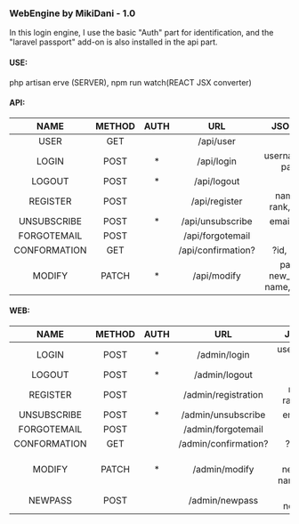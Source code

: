 ### WebEngine by MikiDani - 1.0

In this login engine, I use the basic "Auth" part for identification, and the "laravel passport" add-on is also installed in the api part.

#### USE:

php artisan erve (SERVER), npm run watch(REACT JSX converter)

#### API:
| NAME         | METHOD | AUTH |      URL              | JSON INPUTS |
| :-----------:|:------:|:----:|:---------------------:|:-----------:|
| USER         | GET    |      | /api/user             | - |
| LOGIN        | POST   |  *   | /api/login            | usernameoremail, password |
| LOGOUT       | POST   |  *   | /api/logout           | - |
| REGISTER     | POST   |      | /api/register         | name, email, rank, password |
| UNSUBSCRIBE  | POST   |  *   | /api/unsubscribe      | email, identifier |
| FORGOTEMAIL  | POST   |      | /api/forgotemail      | email |
| CONFORMATION | GET    |      | /api/confirmation?    | ?id, ?identifier |
| MODIFY       | PATCH  |  *   | /api/modify           | password, new_password, name, email, rank |

#### WEB:
| NAME         | METHOD | AUTH |      URL              | JSON INPUTS |
| :-----------:|:------:|:----:|:----------------------------------------:|:-----------:|
| LOGIN        | POST   |  *   | /admin/login          | usernameoremail, password |
| LOGOUT       | POST   |  *   | /admin/logout         | - |
| REGISTER     | POST   |      | /admin/registration   | name, email, rank, password |
| UNSUBSCRIBE  | POST   |  *   | /admin/unsubscribe    | email, identifier |
| FORGOTEMAIL  | POST   |      | /admin/forgotemail    | email |
| CONFORMATION | GET    |      | /admin/confirmation?  | ?id, ?identifier |
| MODIFY       | PATCH  |  *   | /admin/modify         | password, new_password, name, email, rank |
| NEWPASS      | POST   |      | /admin/newpass        | password, new_password |